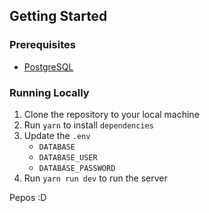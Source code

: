 ## Getting Started

### Prerequisites

- [PostgreSQL](https://www.postgresql.org/)

### Running Locally

1. Clone the repository to your local machine
2. Run `yarn` to install `dependencies`
3. Update the `.env`
   - `DATABASE`
   - `DATABASE_USER`
   - `DATABASE_PASSWORD`
4. Run `yarn run dev` to run the server

Pepos :D
